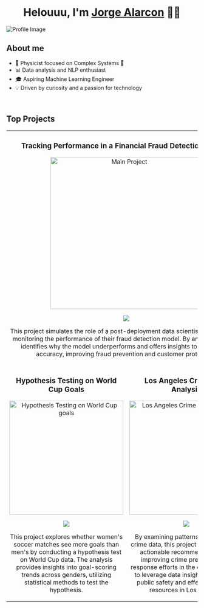 <div align="center">
<h1 align="center">Helouuu, I'm <a href="www.linkedin.com/in/jorgealarconp">Jorge Alarcon</a> 🙋‍♂️</h1>
</div>
<img src="https://i.imgur.com/ZBhEqoj.png" alt="Profile Image">

## About me
- 🚀 Physicist focused on Complex Systems 🚀
- 📊 Data analysis and NLP enthusiast
- 🎓 Aspiring Machine Learning Engineer
- 💡 Driven by curiosity and a passion for technology
<br>

## Top Projects
<table border="0" cellspacing="10" cellpadding="10" align="center" style="border-collapse:collapse; width:100%;">
  <tr>
    <td colspan="2" align="center">
      <h3>Tracking Performance in a Financial Fraud Detection System</h3>
      <a href="https://github.com/jorgealarcon07/jorgealarcon07/blob/main/Monitoring%20a%20Financial%20Fraud%20Detection%20System/Monitoring_A_Detection_Model.ipynb"
         target="_blank">
        <img src="https://i.imgur.com/yTjctmo.jpeg" width="400" alt="Main Project">
      </a>
      <p>
        <a href="https://github.com/jorgealarcon07/jorgealarcon07/blob/main/Monitoring%20a%20Financial%20Fraud%20Detection%20System/Monitoring_A_Detection_Model.ipynb" target="_blank">
          <img src="https://img.shields.io/badge/CÓDIGO-80ffaa?style=for-the-badge&logo=github&logoColor=black">
        </a>
      </p>
      <p>This project simulates the role of a post-deployment data scientist for a UK bank, monitoring the performance of their fraud detection model. By analyzing data, it identifies why the model underperforms and offers insights to enhance its accuracy, improving fraud prevention and customer protection.</p>
    </td>
  </tr>
  <tr>
    <td width="50%" align="center">
      <h3>Hypothesis Testing on World Cup Goals</h3>
      <a href="https://github.com/jorgealarcon07/jorgealarcon07/blob/main/5_Hypothesis_testing.ipynb" target="_blank">
        <img src="https://i.imgur.com/vTTolEn.jpeg" width="300" alt="Hypothesis Testing on World Cup goals">
      </a>
      <p>
        <a href="https://github.com/jorgealarcon07/jorgealarcon07/blob/main/5_Hypothesis_testing.ipynb" target="_blank">
          <img src="https://img.shields.io/badge/CÓDIGO-ff9?style=for-the-badge&logo=github&logoColor=black">
        </a>
      </p>
      <p>This project explores whether women's soccer matches see more goals than men's by conducting a hypothesis test on World Cup data. The analysis provides insights into goal-scoring trends across genders, utilizing statistical methods to test the hypothesis.</p>
    </td>
    <td width="50%" align="center">
      <h3>Los Angeles Crime Data Analysis</h3>
      <a href="https://github.com/jorgealarcon07/jorgealarcon07/blob/main/4_crimes_los_angeles.ipynb" target="_blank">
        <img src="https://i.imgur.com/GgQBo3w.jpeg" width="300" alt="Los Angeles Crime Data Analysis">
      </a>
      <p>
        <a href="https://github.com/jorgealarcon07/jorgealarcon07/blob/main/4_crimes_los_angeles.ipynb" target="_blank">
          <img src="https://img.shields.io/badge/CÓDIGO-80ffaa?style=for-the-badge&logo=github&logoColor=black">
        </a>
      </p>
      <p>By examining patterns and trends in crime data, this project aims to provide actionable recommendations for improving crime prevention and response efforts in the city. The goal is to leverage data insights to enhance public safety and effectively target resources in Los Angeles.</p>
    </td>
  </tr>
</table>
